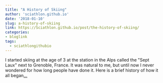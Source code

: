 ```yaml
---
title: "A History of Skiing"
author: 'sciathlon.github.io'
date: '2018-01-10'
slug: a-history-of-skiing
link: https://Sciathlon.github.io/post/the-history-of-skiing/
categories:
- bloglink
tags:
  - sciathlongithubio
---
```


I started skiing at the age of 3 at the station in the Alps called the "Sept Laux" next to Grenoble, France. It was natural to me, but until now I never wondered for how long people have done it. Here is a brief history of how it all began[... <i class="fas fa-external-link-alt"></i>](https://Sciathlon.github.io/post/the-history-of-skiing/)

